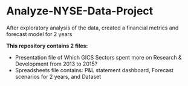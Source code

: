 # Analyze-NYSE-Data-Project

After exploratory analysis of the data, created a financial metrics and forecast model for 2 years

<b> This repository contains 2 files: </b>

<ul>
  <li> Presentation file of Which GICS Sectors spent more on Research & Development from 2013 to 2015? </li>
  <li> Spreadsheets file contains: P&L statement dashboard, Forecast scenarios for 2 years, and Dataset </li>
    


